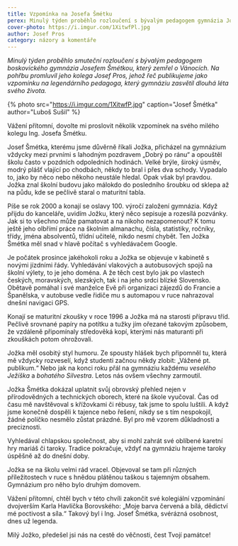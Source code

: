 ```yaml
---
title: Vzpomínka na Josefa Šmétku
perex: Minulý týden proběhlo rozloučení s bývalým pedagogem gymnázia Josefem Šmétkou, který zemřel o Vánocích. Na pohřbu promluvil jeho kolega Josef Pros, jehož vzpomínku na legendárního pedagoga, který gymnáziu zasvětil dlouhá léta svého života, publikujeme.
cover-photo: https://i.imgur.com/1XitwfPl.jpg
author: Josef Pros
category: názory a komentáře
---
```


*Minulý týden proběhlo smuteční rozloučení s bývalým pedagogem boskovického gymnázia Josefem Šmétkou, který zemřel o Vánocích. Na pohřbu promluvil jeho kolega Josef Pros, jehož řeč publikujeme jako vzpomínku na legendárního pedagoga, který gymnáziu zasvětil dlouhá léta svého života.*

{% photo src="https://i.imgur.com/1XitwfP.jpg" caption="Josef Šmétka" author="Luboš Sušil" %}

Vážení přítomní, dovolte mi proslovit několik vzpomínek na svého milého kolegu Ing. Josefa Šmétku.

Josef Šmétka, kterému jsme důvěrně říkali Jožka, přicházel na gymnázium vždycky mezi prvními s lahodným pozdravem „Dobrý po ránu“ a opouštěl školu často v pozdních odpoledních hodinách. Velké brýle, široký úsměv, modrý plášť vlající po chodbách, někdy to bral i přes dva schody. Vypadalo to, jako by něco nebo někoho neustále hledal. Opak však byl pravdou. Jožka znal školní budovu jako málokdo do posledního šroubku od sklepa až na půdu, kde se pečlivě staral o maturitní tabla.

Píše se rok 2000 a konají se oslavy 100. výročí založení gymnázia. Když přijdu do kanceláře, uvidím Jožku, který něco sepisuje a rozesílá pozvánky. Jak si to všechno může pamatovat a na nikoho nezapomenout? K tomu ještě jeho olbřímí práce na školním almanachu, čísla, statistiky, ročníky, třídy, jména absolventů, třídní učitelé, nikdo nesmí chybět. Ten Jožka Šmétka měl snad v hlavě počítač s vyhledávačem Google.

Je počátek prosince jakéhokoli roku a Jožka se objevuje v kabinetě s novými jízdními řády. Vyhledávání vlakových a autobusových spojů na školní výlety, to je jeho doména. A že těch cest bylo jak po vlastech českých, moravských, slezských, tak i na jeho srdci blízké Slovensko. Obětavě pomáhal i své manželce Evě při organizaci zájezdů do Francie a Španělska, v autobuse vedle řidiče mu s automapou v ruce nahrazoval dnešní navigaci GPS.

Konají se maturitní zkoušky v roce 1996 a Jožka má na starosti přípravu tříd. Pečlivě srovnané papíry na potítku a tužky jím ořezané takovým způsobem, že vzdáleně připomínaly středověká kopí, kterými nás maturanti při zkouškách potom ohrožovali.

Jožka měl osobitý styl humoru. Ze spousty hlášek bych připomněl tu, která mě vždycky rozveselí, když studenti začnou někdy zlobit: „Vážené pt. publikum.“ Nebo jak na konci roku přál na gymnáziu každému _veselého Ježíška_ a _bohatého Silvestra_. Letos nás ovšem všechny zarmoutil.

Jožka Šmétka dokázal uplatnit svůj obrovský přehled nejen v přírodovědných a technických oborech, které na škole vyučoval. Čas od času mě navštěvoval s křížovkami či rébusy, tak jsme to spolu luštili. A když jsme konečně dospěli k tajence nebo řešení, nikdy se s tím nespokojil, žádné políčko nesmělo zůstat prázdné. Byl pro mě vzorem důkladnosti a preciznosti. 

Vyhledával chlapskou společnost, aby si mohl zahrát své oblíbené karetní hry mariáš či taroky. Tradice pokračuje, vždyť na gymnáziu hrajeme taroky úspěšně až do dnešní doby.

Jožka se na školu velmi rád vracel. Objevoval se tam při různých příležitostech v ruce s hnědou plátěnou taškou s tajemným obsahem. Gymnázium pro něho bylo druhým domovem.

Vážení přítomní, chtěl bych v této chvíli zakončit své kolegiální vzpomínání dvojverším Karla Havlíčka Borovského: „Moje barva červená a bílá, dědictví mé poctivost a síla.“ Takový byl i Ing. Josef Šmétka, svérázná osobnost, dnes už legenda.

Milý Jožko, předešel jsi nás na cestě do věčnosti, čest Tvojí památce!
